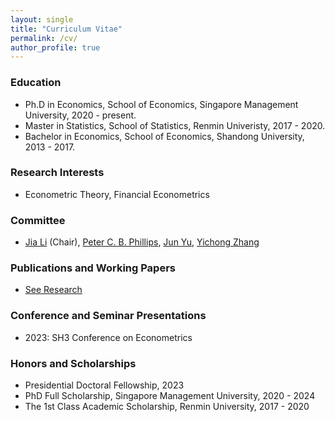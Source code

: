 ```yaml
---
layout: single
title: "Curriculum Vitae"
permalink: /cv/
author_profile: true
---
```

 

### Education

* Ph.D in Economics, School of Economics, Singapore Management University, 2020 - present.
* Master in Statistics, School of Statistics, Renmin Univeristy, 2017 - 2020.
* Bachelor in Economics, School of Economics, Shandong University, 2013 - 2017.

### Research Interests

* Econometric Theory, Financial Econometrics

### Committee

* [Jia Li](https://sites.google.com/view/jiali/home) (Chair), [Peter C. B. Phillips](http://korora.econ.yale.edu/phillips/), [Jun Yu](https://fba.um.edu.mo/faculty/junyu/), [Yichong Zhang](https://sites.google.com/site/yichongzhang86/home)

### Publications and Working Papers

* [See Research](https://yuexuanren.github.io/research/)

  
### Conference and Seminar Presentations

* 2023: SH3 Conference on Econometrics

### Honors and Scholarships

* Presidential Doctoral Fellowship, 2023
* PhD Full Scholarship, Singapore Management University, 2020 - 2024
* The 1st Class Academic Scholarship, Renmin University, 2017 - 2020


  
 
  
 
